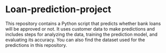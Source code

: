 # Loan-prediction-project
This repository contains a Python script that predicts whether bank loans will be approved or not. It uses customer data to make predictions and includes steps for analyzing the data, training the prediction model, and evaluating its accuracy. You can also find the dataset used for the predictions in this repository.

